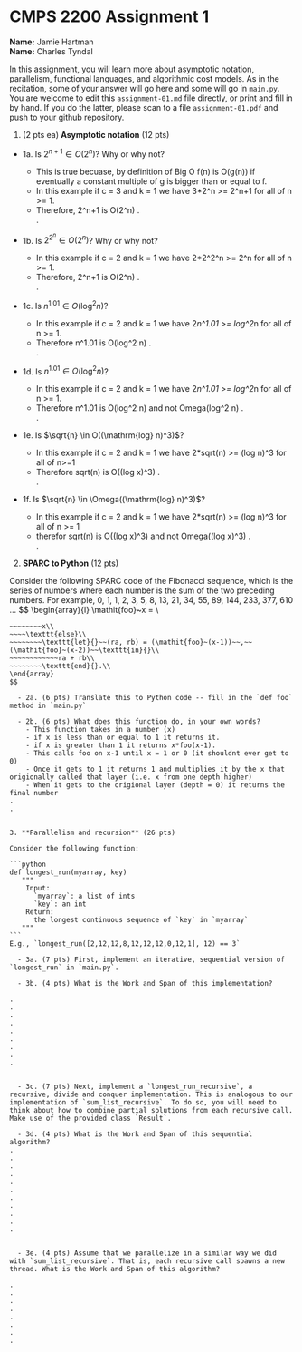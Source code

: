 

# CMPS 2200 Assignment 1

**Name:** Jamie Hartman  
**Name:** Charles Tyndal


In this assignment, you will learn more about asymptotic notation, parallelism, functional languages, and algorithmic cost models. As in the recitation, some of your answer will go here and some will go in `main.py`. You are welcome to edit this `assignment-01.md` file directly, or print and fill in by hand. If you do the latter, please scan to a file `assignment-01.pdf` and push to your github repository. 
  
  

1. (2 pts ea) **Asymptotic notation** (12 pts)

  - 1a. Is $2^{n+1} \in O(2^n)$? Why or why not? 

    - This is true becuase, by definition of Big O f(n) is  O(g(n)) if eventually a constant multiple of g is bigger than or equal to f.
    - In this example if c = 3 and k = 1 we have 3*2^n >= 2^n+1 for all of n >= 1.
    - Therefore, 2^n+1 is O(2^n)
.  
. 
  - 1b. Is $2^{2^n} \in O(2^n)$? Why or why not?     
  
    - In this example if c = 2 and k = 1 we have 2*2^2^n >= 2^n for all of n >= 1.
    - Therefore, 2^n+1 is O(2^n)
.  
.  
  - 1c. Is $n^{1.01} \in O(\mathrm{log}^2 n)$?    

    - In this example if c = 2 and k = 1 we have 2*n^1.01 >= log^2*n for all of n >= 1.
    - Therefore n^1.01 is O(log^2 n)
.  
.  

  - 1d. Is $n^{1.01} \in \Omega(\mathrm{log}^2 n)$?  

    - In this example if c = 2 and k = 1 we have 2*n^1.01 >= log^2*n for all of n >= 1.
    - Therefore n^1.01 is O(log^2 n) and not Omega(log^2 n)
.  
.  
  - 1e. Is $\sqrt{n} \in O((\mathrm{log} n)^3)$?

    - In this example if c = 2 and k = 1 we have 2*sqrt(n) >= (log n)^3 for all of n>=1
    - Therefore sqrt(n) is O((log x)^3)
.  
.  
  - 1f. Is $\sqrt{n} \in \Omega((\mathrm{log} n)^3)$?  

    - In this example if c = 2 and k = 1 we have 2*sqrt(n) >= (log n)^3 for all of n >= 1
    - therefor sqrt(n) is O((log x)^3) and not Omega((log x)^3)
.  
.  


2. **SPARC to Python** (12 pts)

Consider the following SPARC code of the Fibonacci sequence, which is the series of numbers where each number is the sum of the two preceding numbers. For example, 0, 1, 1, 2, 3, 5, 8, 13, 21, 34, 55, 89, 144, 233, 377, 610 ... 
$$
\begin{array}{l}
\mathit{foo}~x =   \\
~~~~\texttt{if}{}~~x \le 1~~\texttt{then}{}\\
~~~~~~~~x\\   
~~~~\texttt{else}\\
~~~~~~~~\texttt{let}{}~~(ra, rb) = (\mathit{foo}~(x-1))~~,~~(\mathit{foo}~(x-2))~~\texttt{in}{}\\  
~~~~~~~~~~~~ra + rb\\  
~~~~~~~~\texttt{end}{}.\\
\end{array}
$$ 

  - 2a. (6 pts) Translate this to Python code -- fill in the `def foo` method in `main.py`  

  - 2b. (6 pts) What does this function do, in your own words?  
    - This function takes in a number (x)
    - if x is less than or equal to 1 it returns it.
    - if x is greater than 1 it returns x*foo(x-1).
    - This calls foo on x-1 until x = 1 or 0 (it shouldnt ever get to 0)
    - Once it gets to 1 it returns 1 and multiplies it by the x that origionally called that layer (i.e. x from one depth higher)
    - When it gets to the origional layer (depth = 0) it returns the final number
.  
.  
  

3. **Parallelism and recursion** (26 pts)

Consider the following function:  

```python
def longest_run(myarray, key)
   """
    Input:
      `myarray`: a list of ints
      `key`: an int
    Return:
      the longest continuous sequence of `key` in `myarray`
   """
```
E.g., `longest_run([2,12,12,8,12,12,12,0,12,1], 12) == 3`  
 
  - 3a. (7 pts) First, implement an iterative, sequential version of `longest_run` in `main.py`.  

  - 3b. (4 pts) What is the Work and Span of this implementation?  

.  
.  
.  
.  
.  
.  
.  
.  
.  


  - 3c. (7 pts) Next, implement a `longest_run_recursive`, a recursive, divide and conquer implementation. This is analogous to our implementation of `sum_list_recursive`. To do so, you will need to think about how to combine partial solutions from each recursive call. Make use of the provided class `Result`.   

  - 3d. (4 pts) What is the Work and Span of this sequential algorithm?  
.  
.  
.  
.  
.  
.  
.  
.  
.  
.  
.  


  - 3e. (4 pts) Assume that we parallelize in a similar way we did with `sum_list_recursive`. That is, each recursive call spawns a new thread. What is the Work and Span of this algorithm?  

.  
.  
.  
.  
.  
.  
.  
.  

